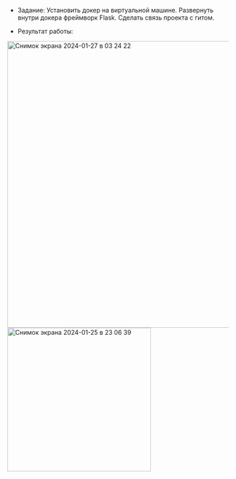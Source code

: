 - Задание: Установить докер на виртуальной машине. Развернуть внутри докера фреймворк Flask. Сделать связь проекта с гитом.


- Результат работы:

<img width="652" alt="Снимок экрана 2024-01-27 в 03 24 22" src="https://github.com/Daria-Krylova/djangoProject_Docker/assets/55152528/0760af19-bfe1-4de4-b120-40688b6d4ec7">




<img width="327" alt="Снимок экрана 2024-01-25 в 23 06 39" src="https://github.com/Daria-Krylova/djangoProject_Docker/assets/55152528/70856d1e-6975-44ac-9337-54125e5f3be0">
